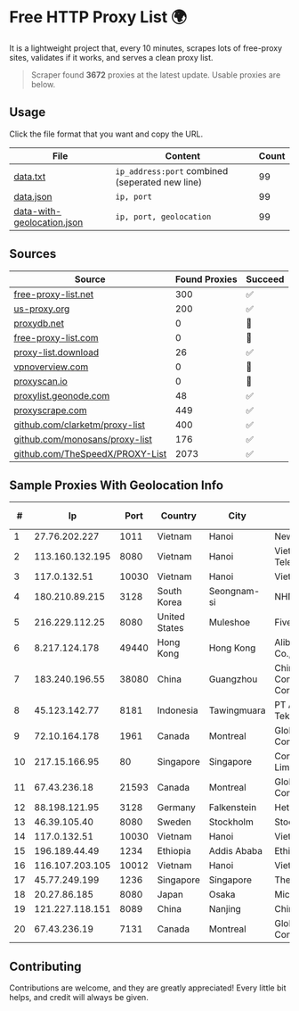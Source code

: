 
# Free HTTP Proxy List 🌍

It is a lightweight project that, every 10 minutes, scrapes lots of free-proxy sites, validates if it works, and serves a clean proxy list.


> Scraper found **3672** proxies at the latest update. Usable proxies are below.

## Usage

Click the file format that you want and copy the URL.


|File|Content|Count|
|----|-------|-----|
|[data.txt](https://raw.githubusercontent.com/themiralay/Proxy-List-World/master/data.txt)|`ip_address:port` combined (seperated new line)|99|
|[data.json](https://raw.githubusercontent.com/themiralay/Proxy-List-World/master/data.json)|`ip, port`|99|
|[data-with-geolocation.json](https://raw.githubusercontent.com/themiralay/Proxy-List-World/master/data-with-geolocation.json)|`ip, port, geolocation`|99|

## Sources

|Source|Found Proxies|Succeed|
|------|-------------|-------|
|[free-proxy-list.net](https://free-proxy-list.net)|300|✅|
|[us-proxy.org](https://www.us-proxy.org)|200|✅|
|[proxydb.net](http://proxydb.net)|0|🚫|
|[free-proxy-list.com](https://free-proxy-list.com/?page=&port=&type%5B%5D=http&type%5B%5D=https&up_time=0&search=Search)|0|🚫|
|[proxy-list.download](https://www.proxy-list.download/HTTP)|26|✅|
|[vpnoverview.com](https://vpnoverview.com/privacy/anonymous-browsing/free-proxy-servers)|0|🚫|
|[proxyscan.io](https://www.proxyscan.io)|0|🚫|
|[proxylist.geonode.com](https://proxylist.geonode.com/api/proxy-list?limit=300&page=1&sort_by=lastChecked&sort_type=desc&protocols=http,https)|48|✅|
|[proxyscrape.com](https://api.proxyscrape.com/v2/?request=displayproxies&protocol=http&timeout=10000&country=all&ssl=all&anonymity=all)|449|✅|
|[github.com/clarketm/proxy-list](https://raw.githubusercontent.com/clarketm/proxy-list/master/proxy-list-raw.txt)|400|✅|
|[github.com/monosans/proxy-list](https://raw.githubusercontent.com/monosans/proxy-list/main/proxies/http.txt)|176|✅|
|[github.com/TheSpeedX/PROXY-List](https://raw.githubusercontent.com/TheSpeedX/PROXY-List/master/http.txt)|2073|✅|


## Sample Proxies With Geolocation Info

|#|Ip|Port|Country|City|Internet Service Provider|
|-|--|----|-------|----|-------------------------|
|1|27.76.202.227|1011|Vietnam|Hanoi|Newass2011xDSLHCMC|
|2|113.160.132.195|8080|Vietnam|Hanoi|VietNam Post and Telecom Corporation|
|3|117.0.132.51|10030|Vietnam|Hanoi|Viettel Group|
|4|180.210.89.215|3128|South Korea|Seongnam-si|NHNCLOUD|
|5|216.229.112.25|8080|United States|Muleshoe|Five Area Systems, LLC|
|6|8.217.124.178|49440|Hong Kong|Hong Kong|Alibaba (US) Technology Co., Ltd.|
|7|183.240.196.55|38080|China|Guangzhou|China Mobile Communications Corporation|
|8|45.123.142.77|8181|Indonesia|Tawingmuara|PT Anten Sarana Teknologi|
|9|72.10.164.178|1961|Canada|Montreal|GloboTech Communications|
|10|217.15.166.95|80|Singapore|Singapore|Contabo Asia Private Limited|
|11|67.43.236.18|21593|Canada|Montreal|GloboTech Communications|
|12|88.198.121.95|3128|Germany|Falkenstein|Hetzner Online GmbH|
|13|46.39.105.40|8080|Sweden|Stockholm|Stockholms Stadsnat AB|
|14|117.0.132.51|10030|Vietnam|Hanoi|Viettel Group|
|15|196.189.44.49|1234|Ethiopia|Addis Ababa|Ethiotelecom|
|16|116.107.203.105|10012|Vietnam|Hanoi|Viettel Corporation|
|17|45.77.249.199|1236|Singapore|Singapore|The Constant Company|
|18|20.27.86.185|8080|Japan|Osaka|Microsoft Corporation|
|19|121.227.118.151|8089|China|Nanjing|China Telecom|
|20|67.43.236.19|7131|Canada|Montreal|GloboTech Communications|



## Contributing

Contributions are welcome, and they are greatly appreciated! Every
little bit helps, and credit will always be given.

